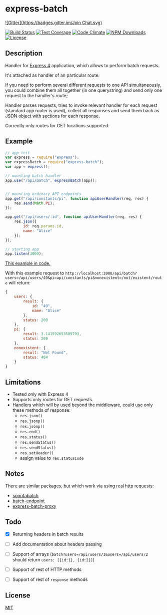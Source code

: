 express-batch
=============
[![Gitter](https://badges.gitter.im/Join Chat.svg)](https://gitter.im/yarikos/express-batch?utm_source=badge&utm_medium=badge&utm_campaign=pr-badge&utm_content=badge)

[![Build Status][travis-img]][travis-url]
[![Test Coverage][coveralls-img]][coveralls-url]
[![Code Climate][codeclimate-img]][codeclimate-url]
[![NPM Downloads][downloads-img]][downloads-url]
[![License][license-img]][license-url]

## Description

Handler for [Express 4](http://expressjs.com/4x/api.html) application, which allows to perform batch requests.

It's attached as handler of an particular route.

If you need to perform several different requests to one API simultaneously, you could combine them all together (in one querystring) and send only one request to the handler's route;  

Handler parses requests, tries to invoke relevant handler for each request (standard app router is used), collect all responses and send them back as JSON object with sections for each response.

Currently only routes for GET locations supported.

## Example

```js
// app init
var express = require("express");
var expressBatch = require("express-batch");
var app = express();

// mounting batch handler
app.use("/api/batch", expressBatch(app));


// mounting ordinary API endpoints
app.get("/api/constants/pi", function apiUserHandler(req, res) {
    res.send(Math.PI);
});

app.get("/api/users/:id", function apiUserHandler(req, res) {
    res.json({
        id: req.params.id,
        name: "Alice"
    });
});

// starting app
app.listen(3000);
```
[This example in code.](example)

With this example request to  `http://localhost:3000/api/batch?users=/api/users/49&pi=api/constants/pi&nonexistent=/not/existent/route` will return:

```js
{
    users: {
        result: {
            id: "49",
            name: "Alice"
        },
        status: 200
    },
    pi: {
        result: 3.141592653589793,
        status: 200
    },
    nonexistent: {
        result: "Not Found",
        status: 404
    }
}
```


## Limitations
* Tested only with Express 4
* Supports only routes for GET requests.
* Handlers which will bу used beyond the middleware, could use only these methods of response:
  - `res.json()`
  - `res.jsonp()`
  - `res.jsonp()`
  - `res.end()`
  - `res.status()`
  - `res.sendStatus()`
  - `res.sendStatus()`
  - `res.setHeader()`
  -  assign value to `res.statusCode` 
    
## Notes

 There are similar packages, but which work via using real http requests:
- [sonofabatch](https://www.npmjs.org/package/sonofabatch)   
- [batch-endpoint](https://www.npmjs.org/package/batch-endpoint)
- [express-batch-proxy](https://github.com/codastic/express-batch-proxy)


## Todo
- [x] Returning headers in batch results
- [ ] Add documentation about headers passing 
- [ ] Support of arrays (`batch?users=/api/users/1&users=/api/users/2` should return `users: [{id:1}, {id:2}]`)
- [ ] Support of rest of HTTP methods
- [ ] Support of rest of `response` methods
   
   
## License

  [MIT](LICENSE)

[travis-img]: https://travis-ci.org/yarikos/express-batch.svg?branch=master
[travis-url]: https://travis-ci.org/yarikos/express-batch
[downloads-img]: https://img.shields.io/npm/dm/express-batch.svg
[downloads-url]: https://npmjs.org/package/express-batch
[license-img]: https://img.shields.io/npm/l/express-batch.svg
[license-url]: LICENSE
[coveralls-img]: https://img.shields.io/coveralls/yarikos/express-batch.svg
[coveralls-url]: https://coveralls.io/r/yarikos/express-batch
[codeclimate-img]: https://img.shields.io/codeclimate/github/yarikos/express-batch.svg
[codeclimate-url]: https://codeclimate.com/github/yarikos/express-batch 
